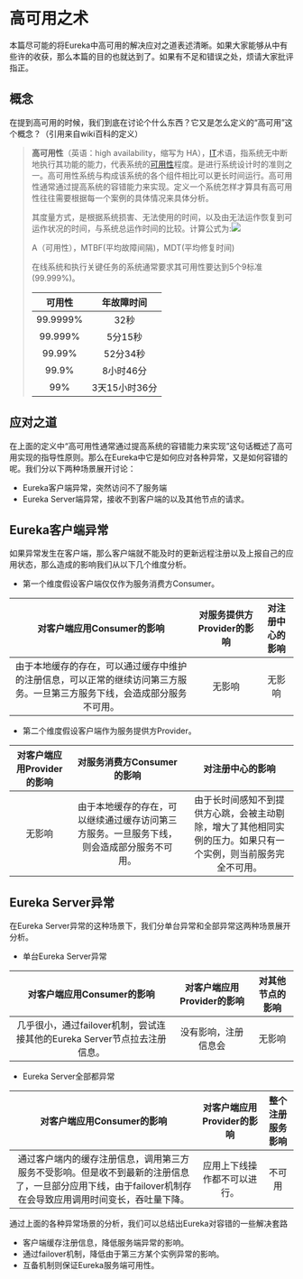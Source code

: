 # 高可用之术

本篇尽可能的将Eureka中高可用的解决应对之道表述清晰。如果大家能够从中有些许的收获，那么本篇的目的也就达到了。如果有不足和错误之处，烦请大家批评指正。

## 概念

在提到高可用的时候，我们到底在讨论个什么东西？它又是怎么定义的“高可用”这个概念？（引用来自wiki百科的定义）

> **高可用性**（英语：high availability，缩写为 HA），[IT](https://zh.wikipedia.org/wiki/IT)术语，指系统无中断地执行其功能的能力，代表系统的[可用性](https://zh.wikipedia.org/wiki/%E5%8F%AF%E7%94%A8%E6%80%A7)程度。是进行系统设计时的准则之一。高可用性系统与构成该系统的各个组件相比可以更长时间运行。高可用性通常通过提高系统的容错能力来实现。定义一个系统怎样才算具有高可用性往往需要根据每一个案例的具体情况来具体分析。
>
> 其度量方式，是根据系统损害、无法使用的时间，以及由无法运作恢复到可运作状况的时间，与系统总运作时间的比较。计算公式为:![](https://wikimedia.org/api/rest_v1/media/math/render/svg/294530834e910381725a2dd83c38873aac055da5)
>
> A（可用性），MTBF(平均故障间隔)，MDT(平均修复时间)
>
> 在线系统和执行关键任务的系统通常要求其可用性要达到5个9标准(99.999%)。
>
> |  可用性  |  年故障时间   |
> | :------: | :-----------: |
> | 99.9999% |     32秒      |
> | 99.999%  |    5分15秒    |
> |  99.99%  |   52分34秒    |
> |  99.9%   |   8小时46分   |
> |   99%    | 3天15小时36分 |

## 应对之道

在上面的定义中“高可用性通常通过提高系统的容错能力来实现”这句话概述了高可用实现的指导性原则。那么在Eureka中它是如何应对各种异常，又是如何容错的呢。我们分以下两种场景展开讨论：

- Eureka客户端异常，突然访问不了服务端
- Eureka Server端异常，接收不到客户端的以及其他节点的请求。

## Eureka客户端异常

如果异常发生在客户端，那么客户端就不能及时的更新远程注册以及上报自己的应用状态，那么造成的影响我们从以下几个维度分析。

- 第一个维度假设客户端仅仅作为服务消费方Consumer。

|                  对客户端应用Consumer的影响                  | 对服务提供方Provider的影响 | 对注册中心的影响 |
| :----------------------------------------------------------: | :------------------------: | :--------------: |
| 由于本地缓存的存在，可以通过缓存中维护的注册信息，可以正常的继续访问第三方服务。一旦第三方服务下线，会造成部分服务不可用。 |           无影响           |      无影响      |

- 第二个维度假设客户端作为服务提供方Provider。

| 对客户端应用Provider的影响 |                  对服务消费方Consumer的影响                  |                       对注册中心的影响                       |
| :------------------------: | :----------------------------------------------------------: | :----------------------------------------------------------: |
|           无影响           | 由于本地缓存的存在，可以继续通过缓存访问第三方服务。一旦服务下线，则会造成部分服务不可用。 | 由于长时间感知不到提供方心跳，会被主动剔除，增大了其他相同实例的压力。如果只有一个实例，则当前服务完全不可用。 |

## Eureka Server异常

在Eureka Server异常的这种场景下，我们分单台异常和全部异常这两种场景展开分析。

- 单台Eureka Server异常

|                  对客户端应用Consumer的影响                  | 对客户端应用Provider的影响 | 对其他节点的影响 |
| :----------------------------------------------------------: | :------------------------: | :--------------: |
| 几乎很小，通过failover机制，尝试连接其他的Eureka Server节点拉去注册信息。 |    没有影响，注册信息会    |      无影响      |

- Eureka Server全部都异常

|                  对客户端应用Consumer的影响                  |  对客户端应用Provider的影响  | 整个注册服务影响 |
| :----------------------------------------------------------: | :--------------------------: | :--------------: |
| 通过客户端内的缓存注册信息，调用第三方服务不受影响。但是收不到最新的注册信息了，一旦部分应用下线，由于failover机制存在会导致应用调用时间变长，吞吐量下降。 | 应用上下线操作都不可以进行。 |      不可用      |

通过上面的各种异常场景的分析，我们可以总结出Eureka对容错的一些解决套路

- 客户端缓存注册信息，降低服务端异常的影响。
- 通过failover机制，降低由于第三方某个实例异常的影响。
- 互备机制则保证Eureka服务端可用性。
